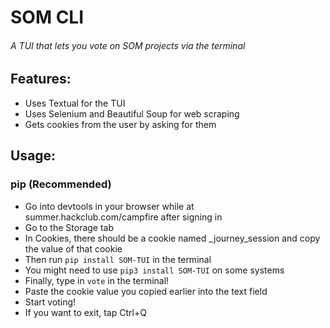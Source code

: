 # SOM CLI

###### A TUI that lets you vote on SOM projects via the terminal

## Features:
- Uses Textual for the TUI
- Uses Selenium and Beautiful Soup for web scraping
- Gets cookies from the user by asking for them

## Usage:
### pip (Recommended)
- Go into devtools in your browser while at summer.hackclub.com/campfire after signing in
- Go to the Storage tab
- In Cookies, there should be a cookie named _journey_session and copy the value of that cookie
- Then run `pip install SOM-TUI` in the terminal
- You might need to use `pip3 install SOM-TUI` on some systems
- Finally, type in `vote` in the terminal!
- Paste the cookie value you copied earlier into the text field
- Start voting!
- If you want to exit, tap Ctrl+Q